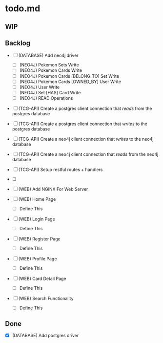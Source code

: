 # todo.md

## WIP

## Backlog

- [ ] (DATABASE) Add neo4j driver
  - [ ] (NEO4J) Pokemon Sets Write
  - [ ] (NEO4J) Pokemon Cards Write
  - [ ] (NEO4J) Pokemon Cards [BELONG_TO] Set Write
  - [ ] (NEO4J) Pokemon Cards [OWNED_BY] User Write
  - [ ] (NEO4J) User Write
  - [ ] (NEO4J) Set [HAS] Card Write
  - [ ] (NEO4J) READ Operations

- [ ] (TCG-API) Create a postgres client connection that *reads* from the postgres database
- [ ] (TCG-API) Create a postgres client connection that *writes* to the postgres database
- [ ] (TCG-API) Create a neo4j client connection that *writes* to the neo4j database
- [ ] (TCG-API) Create a neo4j client connection that *reads* from the neo4j database
- [ ] (TCG-API) Setup restful routes + handlers
- [ ] 

- [ ] (WEB) Add NGINX For Web Server
- [ ] (WEB) Home Page
  - [ ] Define This
- [ ] (WEB) Login Page
  - [ ] Define This
- [ ] (WEB) Register Page
  - [ ] Define This
- [ ] (WEB) Profile Page
  - [ ] Define This
- [ ] (WEB) Card Detail Page
  - [ ] Define This
- [ ] (WEB) Search Functionality
  - [ ] Define This

## Done

- [x] (DATABASE) Add postgres driver  
